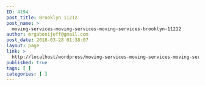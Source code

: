 ```yaml
---
ID: 4194
post_title: Brooklyn 11212
post_name: >
  moving-services-moving-services-moving-services-brooklyn-11212
author: mrgabonijeff@gmail.com
post_date: 2018-03-28 01:38:07
layout: page
link: >
  http://localhost/wordpress/moving-services-moving-services-moving-services-brooklyn-11212/
published: true
tags: [ ]
categories: [ ]
---
```

